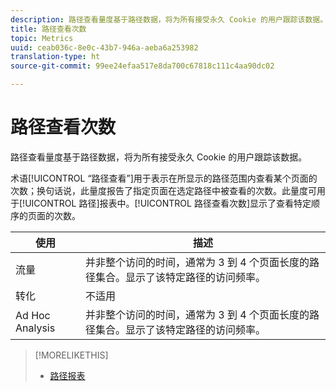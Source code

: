```yaml
---
description: 路径查看量度基于路径数据，将为所有接受永久 Cookie 的用户跟踪该数据。
title: 路径查看次数
topic: Metrics
uuid: ceab036c-8e0c-43b7-946a-aeba6a253982
translation-type: ht
source-git-commit: 99ee24efaa517e8da700c67818c111c4aa90dc02

---
```



# 路径查看次数

路径查看量度基于路径数据，将为所有接受永久 Cookie 的用户跟踪该数据。

术语[!UICONTROL “路径查看”]用于表示在所显示的路径范围内查看某个页面的次数；换句话说，此量度报告了指定页面在选定路径中被查看的次数。此量度可用于[!UICONTROL 路径]报表中。[!UICONTROL 路径查看次数]显示了查看特定顺序的页面的次数。

| 使用 | 描述 |
|---|---|
| 流量 | 并非整个访问的时间，通常为 3 到 4 个页面长度的路径集合。显示了该特定路径的访问频率。 |
| 转化 | 不适用 |
| Ad Hoc Analysis | 并非整个访问的时间，通常为 3 到 4 个页面长度的路径集合。显示了该特定路径的访问频率。 |

>[!MORELIKETHIS]
>
>* [路径报表](/help/components/c-variables/dimensionslist/reports-paths.md)

